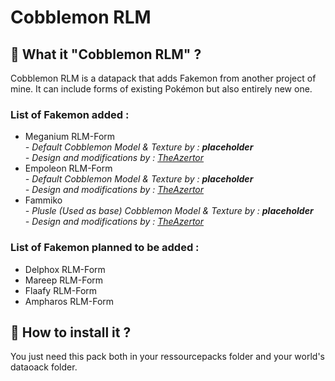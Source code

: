 # Cobblemon RLM

## 🦦 What it "Cobblemon RLM" ?

Cobblemon RLM is a datapack that adds Fakemon from another project of mine. It can include forms of existing Pokémon but also entirely new one.

### List of Fakemon added :
- Meganium RLM-Form
<br>  *- Default Cobblemon Model & Texture by : **placeholder***
<br>  *- Design and modifications by : [TheAzertor](https://github.com/Corentin-cott)*
- Empoleon RLM-Form
<br>  *- Default Cobblemon Model & Texture by : **placeholder***
<br>  *- Design and modifications by : [TheAzertor](https://github.com/Corentin-cott)*
- Fammiko
<br>  *- Plusle (Used as base) Cobblemon Model & Texture by : **placeholder***
<br>  *- Design and modifications by : [TheAzertor](https://github.com/Corentin-cott)*

### List of Fakemon planned to be added :
- Delphox RLM-Form
- Mareep RLM-Form
- Flaafy RLM-Form
- Ampharos RLM-Form

## 🦦 How to install it ?

You just need this pack both in your ressourcepacks folder and your world's dataoack folder.
